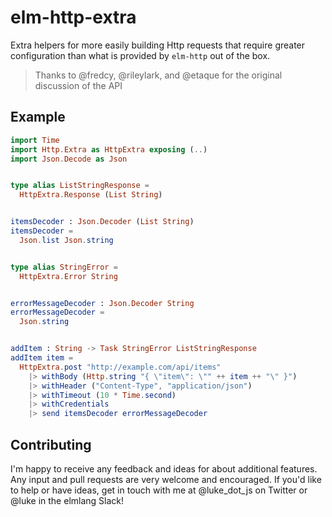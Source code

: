 # elm-http-extra

Extra helpers for more easily building Http requests that require greater
configuration than what is provided by `elm-http` out of the box.

> Thanks to @fredcy, @rileylark, and @etaque for the original discussion of the API

## Example

```elm
import Time
import Http.Extra as HttpExtra exposing (..)
import Json.Decode as Json


type alias ListStringResponse =
  HttpExtra.Response (List String)


itemsDecoder : Json.Decoder (List String)
itemsDecoder =
  Json.list Json.string


type alias StringError =
  HttpExtra.Error String


errorMessageDecoder : Json.Decoder String
errorMessageDecoder =
  Json.string


addItem : String -> Task StringError ListStringResponse
addItem item =
  HttpExtra.post "http://example.com/api/items"
    |> withBody (Http.string "{ \"item\": \"" ++ item ++ "\" }")
    |> withHeader ("Content-Type", "application/json")
    |> withTimeout (10 * Time.second)
    |> withCredentials
    |> send itemsDecoder errorMessageDecoder
```

## Contributing

I'm happy to receive any feedback and ideas for about additional features. Any input and pull requests are very welcome and encouraged. If you'd like to help or have ideas, get in touch with me at @luke_dot_js on Twitter or @luke in the elmlang Slack!
